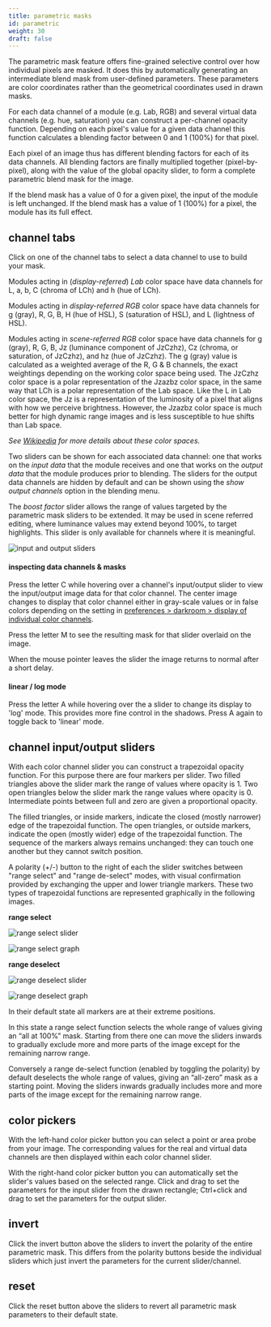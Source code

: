 ```yaml
---
title: parametric masks
id: parametric
weight: 30
draft: false
---
```


The parametric mask feature offers fine-grained selective control over how individual pixels are masked. It does this by automatically generating an intermediate blend mask from user-defined parameters. These parameters are color coordinates rather than the geometrical coordinates used in drawn masks.

For each data channel of a module (e.g. Lab, RGB) and several virtual data channels (e.g. hue, saturation) you  can construct a per-channel opacity function. Depending on each pixel's value for a given data channel this function calculates a blending factor between 0 and 1 (100%) for that pixel.

Each pixel of an image thus has different blending factors for each of its data channels. All blending factors are finally multiplied together (pixel-by-pixel), along with the value of the global opacity slider, to form a complete parametric blend mask for the image.

If the blend mask has a value of 0 for a given pixel, the input of the module is left unchanged. If the blend mask has a value of 1 (100%) for a pixel, the module has its full effect.

## channel tabs

Click on one of the channel tabs to select a data channel to use to build your mask.

Modules acting in (_display-referred_) _Lab_ color space have data channels for L, a, b, C (chroma of LCh) and h (hue of LCh).

Modules acting in _display-referred RGB_ color space have data channels for g (gray), R, G, B, H (hue of HSL), S (saturation of HSL), and L (lightness of HSL).

Modules acting in _scene-referred RGB_ color space have data channels for g (gray), R, G, B, Jz (luminance component of JzCzhz), Cz (chroma, or saturation, of JzCzhz), and hz (hue of JzCzhz). The g (gray) value is calculated as a weighted average of the R, G & B channels, the exact weightings depending on the working color space being used. The JzCzhz color space is a polar representation of the Jzazbz color space, in the same way that LCh is a polar representation of the Lab space. Like the L in Lab color space, the Jz is a representation of the luminosity of a pixel that aligns with how we perceive brightness. However, the Jzazbz color space is much better for high dynamic range images and is less susceptible to hue shifts than Lab space.

_See [Wikipedia](https://en.wikipedia.org/wiki/Color_space) for more details about these color spaces._

Two sliders can be shown for each associated data channel: one that works on the _input data_ that the module receives and one that works on the _output data_ that the module produces prior to blending. The sliders for the output data channels are hidden by default and can be shown using the _show output channels_ option in the blending menu.

The _boost factor_ slider allows the range of values targeted by the parametric mask sliders to be extended. It may be used in scene referred editing, where luminance values may extend beyond 100%, to target highlights. This slider is only available for channels where it is meaningful.

![input and output sliders](./parametric/input-output-sliders.png#w33)

#### inspecting data channels & masks

Press the letter C while hovering over a channel's input/output slider to view the input/output image data for that color channel. The center image changes to display that color channel either in gray-scale values or in false colors depending on the setting in [preferences > darkroom > display of individual color channels](../../../preferences-settings/darkroom.md).

Press the letter M to see the resulting mask for that slider overlaid on the image.

When the mouse pointer leaves the slider the image returns to normal after a short delay.

#### linear / log mode

Press the letter A while hovering over the a slider to change its display to 'log' mode. This provides more fine control in the shadows. Press A again to toggle back to 'linear' mode.

## channel input/output sliders

With each color channel slider you can construct a trapezoidal opacity function. For this purpose there are four markers per slider. Two filled triangles above the slider mark the range of values where opacity is 1. Two open triangles below the slider mark the range values where opacity is 0. Intermediate points between full and zero are given a proportional opacity.

The filled triangles, or inside markers, indicate the closed (mostly narrower) edge of the trapezoidal function. The open triangles, or outside markers, indicate the open (mostly wider) edge of the trapezoidal function. The sequence of the markers always remains unchanged: they can touch one another but they cannot switch position.

A polarity (+/-) button to the right of each the slider switches between "range select" and "range de-select" modes, with visual confirmation provided by exchanging the upper and lower triangle markers. These two types of trapezoidal functions are represented graphically in the following images.

**range select**

![range select slider](./parametric/blendif_2a.png#w33)

![range select graph](./parametric/blendif_2b.png#w33)

**range deselect**

![range deselect slider](./parametric/blendif_3a.png#w33)

![range deselect graph](./parametric/blendif_3b.png#w33)

In their default state all markers are at their extreme positions.

In this state a range select function selects the whole range of values giving an “all at 100%” mask. Starting from there one can move the sliders inwards to gradually exclude more and more parts of the image except for the remaining narrow range.

Conversely a range de-select function (enabled by toggling the polarity) by default deselects the whole range of values, giving an “all-zero” mask as a starting point. Moving the sliders inwards gradually includes more and more parts of the image except for the remaining narrow range.

## color pickers

With the left-hand color picker button you can select a point or area probe from your image. The corresponding values for the real and virtual data channels are then displayed within each color channel slider.

With the right-hand color picker button you can automatically set the slider's values based on the selected range. Click and drag to set the parameters for the input slider from the drawn rectangle; Ctrl+click and drag to set the parameters for the output slider.

## invert

Click the invert button above the sliders to invert the polarity of the entire parametric mask. This differs from the polarity buttons beside the individual sliders which just invert the parameters for the current slider/channel.

## reset

Click the reset button above the sliders to revert all parametric mask parameters to their default state.

